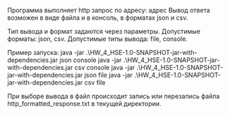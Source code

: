 Программа выполняет http запрос по адресу: адрес
Вывод ответа возможен в виде файла и в консоль, в форматах json и csv.

Тип вывода и формат задаются через параметры.
Допустимые форматы: json, csv.
Допустимые типы вывода: file, console.

Пример запуска:
java -jar .\HW_4_HSE-1.0-SNAPSHOT-jar-with-dependencies.jar json console
java -jar .\HW_4_HSE-1.0-SNAPSHOT-jar-with-dependencies.jar csv console
java -jar .\HW_4_HSE-1.0-SNAPSHOT-jar-with-dependencies.jar json file
java -jar .\HW_4_HSE-1.0-SNAPSHOT-jar-with-dependencies.jar csv file

При выборе вывода в файл происходит запись или перезапись файла http_formatted_response.txt в текущей директории.
